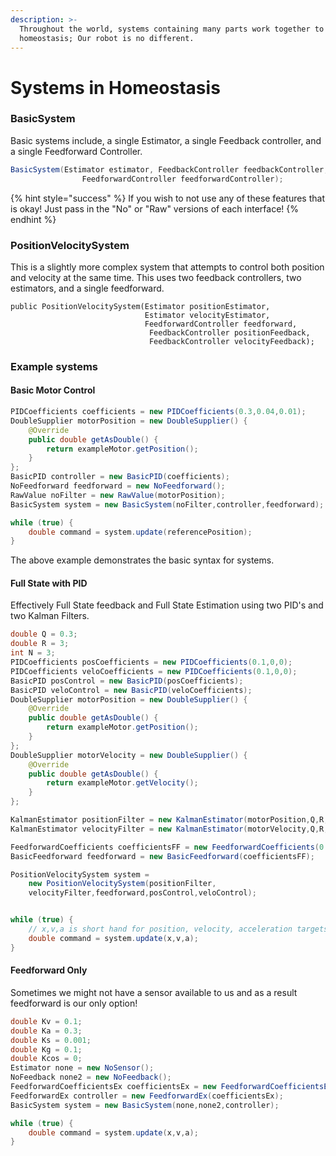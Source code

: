 ```yaml
---
description: >-
  Throughout the world, systems containing many parts work together to achieve
  homeostasis; Our robot is no different.
---
```


# Systems in Homeostasis

### BasicSystem

Basic systems include, a single Estimator, a single Feedback controller, and a single Feedforward Controller. 

```java
BasicSystem(Estimator estimator, FeedbackController feedbackController,
                FeedforwardController feedforwardController);
```

{% hint style="success" %}
If you wish to not use any of these features that is okay! Just pass in the "No" or "Raw" versions of each interface! 
{% endhint %}

### PositionVelocitySystem

This is a slightly more complex system that attempts to control both position and velocity at the same time. This uses two feedback controllers, two estimators, and a single feedforward. 

```
public PositionVelocitySystem(Estimator positionEstimator, 
                              Estimator velocityEstimator,
                              FeedforwardController feedforward,
                               FeedbackController positionFeedback,
                               FeedbackController velocityFeedback);
```

### Example systems 

#### Basic Motor Control

```java
PIDCoefficients coefficients = new PIDCoefficients(0.3,0.04,0.01);
DoubleSupplier motorPosition = new DoubleSupplier() {
	@Override
	public double getAsDouble() {
		return exampleMotor.getPosition();
	}
};
BasicPID controller = new BasicPID(coefficients); 
NoFeedforward feedforward = new NoFeedforward();
RawValue noFilter = new RawValue(motorPosition); 
BasicSystem system = new BasicSystem(noFilter,controller,feedforward);

while (true) {
	double command = system.update(referencePosition);
}

```

The above example demonstrates the basic syntax for systems.

#### Full State with PID 

Effectively Full State feedback and Full State Estimation using two PID's and two Kalman Filters. 

```java
double Q = 0.3;
double R = 3;
int N = 3;
PIDCoefficients posCoefficients = new PIDCoefficients(0.1,0,0);
PIDCoefficients veloCoefficients = new PIDCoefficients(0.1,0,0);
BasicPID posControl = new BasicPID(posCoefficients);
BasicPID veloControl = new BasicPID(veloCoefficients);
DoubleSupplier motorPosition = new DoubleSupplier() {
	@Override
	public double getAsDouble() {
		return exampleMotor.getPosition();
	}
};
DoubleSupplier motorVelocity = new DoubleSupplier() {
	@Override
	public double getAsDouble() {
		return exampleMotor.getVelocity();
	}
};

KalmanEstimator positionFilter = new KalmanEstimator(motorPosition,Q,R,N);
KalmanEstimator velocityFilter = new KalmanEstimator(motorVelocity,Q,R,N); 

FeedforwardCoefficients coefficientsFF = new FeedforwardCoefficients(0.1,0.3,0.001);
BasicFeedforward feedforward = new BasicFeedforward(coefficientsFF);

PositionVelocitySystem system = 
	new PositionVelocitySystem(positionFilter,
	velocityFilter,feedforward,posControl,veloControl);


while (true) {
	// x,v,a is short hand for position, velocity, acceleration targets
	double command = system.update(x,v,a);
}
```

#### Feedforward Only

Sometimes we might not have a sensor available to us and as a result feedforward is our only option! 

```java
double Kv = 0.1;
double Ka = 0.3;
double Ks = 0.001;
double Kg = 0.1;
double Kcos = 0;
Estimator none = new NoSensor();
NoFeedback none2 = new NoFeedback();
FeedforwardCoefficientsEx coefficientsEx = new FeedforwardCoefficientsEx(Kv,Ka,Ks,Kg,Kcos);
FeedforwardEx controller = new FeedforwardEx(coefficientsEx);
BasicSystem system = new BasicSystem(none,none2,controller); 

while (true) {
    double command = system.update(x,v,a); 
}
```
